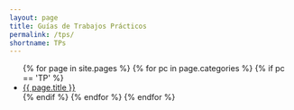 ```yaml
---
layout: page
title: Guías de Trabajos Prácticos
permalink: /tps/
shortname: TPs
---
```

<ul>
  {% for page in site.pages %}    
      {% for pc in page.categories %}
        {% if pc == 'TP' %}
          <li><a href="{{ page.url }}">{{ page.title }}</a></li>
        {% endif %}   <!-- cat-match-p -->
      {% endfor %}  <!-- page-category -->
  {% endfor %}  <!-- page -->
</ul>

